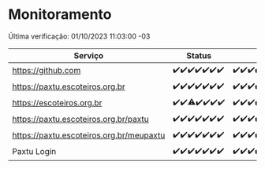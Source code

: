 # Monitoramento

Última verificação: 01/10/2023 11:03:00 -03

|Serviço|Status|Últimas 24h|
|---|---|---|
|https://github.com|<span title="2023-09-24: OK=24">✔️</span><span title="2023-09-25: OK=24">✔️</span><span title="2023-09-26: OK=24">✔️</span><span title="2023-09-27: OK=24">✔️</span><span title="2023-09-28: OK=24">✔️</span><span title="2023-09-29: OK=24">✔️</span><span title="2023-09-30: OK=15">✔️</span>|<span title="30/09/2023 12:04:00 -03 : 200">✔️</span><span title="30/09/2023 13:06:00 -03 : 200">✔️</span><span title="30/09/2023 14:02:00 -03 : 200">✔️</span><span title="30/09/2023 15:06:00 -03 : 200">✔️</span><span title="30/09/2023 16:02:00 -03 : 200">✔️</span><span title="30/09/2023 17:04:00 -03 : 200">✔️</span><span title="30/09/2023 18:02:00 -03 : 200">✔️</span><span title="30/09/2023 19:03:00 -03 : 200">✔️</span><span title="30/09/2023 20:03:00 -03 : 200">✔️</span><span title="30/09/2023 21:33:00 -03 : 200">✔️</span><span title="30/09/2023 22:51:00 -03 : 200">✔️</span><span title="30/09/2023 23:20:00 -03 : 200">✔️</span><span title="01/10/2023 00:06:00 -03 : 200">✔️</span><span title="01/10/2023 01:07:00 -03 : 200">✔️</span><span title="01/10/2023 02:04:00 -03 : 200">✔️</span><span title="01/10/2023 03:07:00 -03 : 200">✔️</span><span title="01/10/2023 04:03:00 -03 : 200">✔️</span><span title="01/10/2023 05:07:00 -03 : 200">✔️</span><span title="01/10/2023 06:04:00 -03 : 200">✔️</span><span title="01/10/2023 07:04:00 -03 : 200">✔️</span><span title="01/10/2023 08:02:00 -03 : 200">✔️</span><span title="01/10/2023 09:10:00 -03 : 200">✔️</span><span title="01/10/2023 10:05:00 -03 : 200">✔️</span><span title="01/10/2023 11:03:00 -03 : 200">✔️</span>|
|https://paxtu.escoteiros.org.br|<span title="2023-09-24: OK=24">✔️</span><span title="2023-09-25: OK=24">✔️</span><span title="2023-09-26: OK=24">✔️</span><span title="2023-09-27: OK=24">✔️</span><span title="2023-09-28: OK=24">✔️</span><span title="2023-09-29: OK=24">✔️</span><span title="2023-09-30: OK=15">✔️</span>|<span title="30/09/2023 12:04:00 -03 : 200">✔️</span><span title="30/09/2023 13:06:00 -03 : 200">✔️</span><span title="30/09/2023 14:02:00 -03 : 200">✔️</span><span title="30/09/2023 15:06:00 -03 : 200">✔️</span><span title="30/09/2023 16:02:00 -03 : 200">✔️</span><span title="30/09/2023 17:04:00 -03 : 200">✔️</span><span title="30/09/2023 18:02:00 -03 : 200">✔️</span><span title="30/09/2023 19:03:00 -03 : 200">✔️</span><span title="30/09/2023 20:03:00 -03 : 200">✔️</span><span title="30/09/2023 21:33:00 -03 : 200">✔️</span><span title="30/09/2023 22:51:00 -03 : 200">✔️</span><span title="30/09/2023 23:20:00 -03 : 200">✔️</span><span title="01/10/2023 00:06:00 -03 : 200">✔️</span><span title="01/10/2023 01:07:00 -03 : 200">✔️</span><span title="01/10/2023 02:04:00 -03 : 200">✔️</span><span title="01/10/2023 03:07:00 -03 : 200">✔️</span><span title="01/10/2023 04:03:00 -03 : 200">✔️</span><span title="01/10/2023 05:07:00 -03 : 200">✔️</span><span title="01/10/2023 06:04:00 -03 : 200">✔️</span><span title="01/10/2023 07:04:00 -03 : 200">✔️</span><span title="01/10/2023 08:02:00 -03 : 200">✔️</span><span title="01/10/2023 09:10:00 -03 : 200">✔️</span><span title="01/10/2023 10:05:00 -03 : 200">✔️</span><span title="01/10/2023 11:03:00 -03 : 200">✔️</span>|
|https://escoteiros.org.br|<span title="2023-09-24: OK=24">✔️</span><span title="2023-09-25: OK=24">✔️</span><span title="2023-09-26: OK=23, Falhas=1">⚠️</span><span title="2023-09-27: OK=24">✔️</span><span title="2023-09-28: OK=24">✔️</span><span title="2023-09-29: OK=24">✔️</span><span title="2023-09-30: OK=15">✔️</span>|<span title="30/09/2023 12:04:00 -03 : 200">✔️</span><span title="30/09/2023 13:06:00 -03 : 200">✔️</span><span title="30/09/2023 14:02:00 -03 : 200">✔️</span><span title="30/09/2023 15:06:00 -03 : 200">✔️</span><span title="30/09/2023 16:02:00 -03 : 200">✔️</span><span title="30/09/2023 17:04:00 -03 : 200">✔️</span><span title="30/09/2023 18:02:00 -03 : 200">✔️</span><span title="30/09/2023 19:03:00 -03 : 200">✔️</span><span title="30/09/2023 20:03:00 -03 : 200">✔️</span><span title="30/09/2023 21:33:00 -03 : 200">✔️</span><span title="30/09/2023 22:51:00 -03 : 200">✔️</span><span title="30/09/2023 23:20:00 -03 : 200">✔️</span><span title="01/10/2023 00:06:00 -03 : 200">✔️</span><span title="01/10/2023 01:07:00 -03 : 200">✔️</span><span title="01/10/2023 02:04:00 -03 : 200">✔️</span><span title="01/10/2023 03:07:00 -03 : 200">✔️</span><span title="01/10/2023 04:03:00 -03 : 200">✔️</span><span title="01/10/2023 05:07:00 -03 : 200">✔️</span><span title="01/10/2023 06:04:00 -03 : 200">✔️</span><span title="01/10/2023 07:04:00 -03 : 200">✔️</span><span title="01/10/2023 08:02:00 -03 : 200">✔️</span><span title="01/10/2023 09:10:00 -03 : 200">✔️</span><span title="01/10/2023 10:05:00 -03 : 200">✔️</span><span title="01/10/2023 11:03:00 -03 : 200">✔️</span>|
|https://paxtu.escoteiros.org.br/paxtu|<span title="2023-09-24: OK=24">✔️</span><span title="2023-09-25: OK=24">✔️</span><span title="2023-09-26: OK=24">✔️</span><span title="2023-09-27: OK=24">✔️</span><span title="2023-09-28: OK=24">✔️</span><span title="2023-09-29: OK=24">✔️</span><span title="2023-09-30: OK=15">✔️</span>|<span title="30/09/2023 12:04:00 -03 : 200">✔️</span><span title="30/09/2023 13:06:00 -03 : 200">✔️</span><span title="30/09/2023 14:02:00 -03 : 200">✔️</span><span title="30/09/2023 15:06:00 -03 : 200">✔️</span><span title="30/09/2023 16:02:00 -03 : 200">✔️</span><span title="30/09/2023 17:04:00 -03 : 200">✔️</span><span title="30/09/2023 18:02:00 -03 : 200">✔️</span><span title="30/09/2023 19:03:00 -03 : 200">✔️</span><span title="30/09/2023 20:03:00 -03 : 200">✔️</span><span title="30/09/2023 21:33:00 -03 : 200">✔️</span><span title="30/09/2023 22:51:00 -03 : 200">✔️</span><span title="30/09/2023 23:20:00 -03 : 200">✔️</span><span title="01/10/2023 00:06:00 -03 : 200">✔️</span><span title="01/10/2023 01:07:00 -03 : 200">✔️</span><span title="01/10/2023 02:04:00 -03 : 200">✔️</span><span title="01/10/2023 03:07:00 -03 : 200">✔️</span><span title="01/10/2023 04:04:00 -03 : 200">✔️</span><span title="01/10/2023 05:07:00 -03 : 200">✔️</span><span title="01/10/2023 06:04:00 -03 : 200">✔️</span><span title="01/10/2023 07:04:00 -03 : 200">✔️</span><span title="01/10/2023 08:03:00 -03 : 200">✔️</span><span title="01/10/2023 09:10:00 -03 : 200">✔️</span><span title="01/10/2023 10:05:00 -03 : 200">✔️</span><span title="01/10/2023 11:03:00 -03 : 200">✔️</span>|
|https://paxtu.escoteiros.org.br/meupaxtu|<span title="2023-09-24: OK=24">✔️</span><span title="2023-09-25: OK=24">✔️</span><span title="2023-09-26: OK=24">✔️</span><span title="2023-09-27: OK=24">✔️</span><span title="2023-09-28: OK=24">✔️</span><span title="2023-09-29: OK=24">✔️</span><span title="2023-09-30: OK=15">✔️</span>|<span title="30/09/2023 12:04:00 -03 : 200">✔️</span><span title="30/09/2023 13:06:00 -03 : 200">✔️</span><span title="30/09/2023 14:02:00 -03 : 200">✔️</span><span title="30/09/2023 15:06:00 -03 : 200">✔️</span><span title="30/09/2023 16:02:00 -03 : 200">✔️</span><span title="30/09/2023 17:04:00 -03 : 200">✔️</span><span title="30/09/2023 18:03:00 -03 : 200">✔️</span><span title="30/09/2023 19:03:00 -03 : 200">✔️</span><span title="30/09/2023 20:03:00 -03 : 200">✔️</span><span title="30/09/2023 21:33:00 -03 : 200">✔️</span><span title="30/09/2023 22:51:00 -03 : 200">✔️</span><span title="30/09/2023 23:20:00 -03 : 200">✔️</span><span title="01/10/2023 00:06:00 -03 : 200">✔️</span><span title="01/10/2023 01:07:00 -03 : 200">✔️</span><span title="01/10/2023 02:04:00 -03 : 200">✔️</span><span title="01/10/2023 03:07:00 -03 : 200">✔️</span><span title="01/10/2023 04:04:00 -03 : 200">✔️</span><span title="01/10/2023 05:07:00 -03 : 200">✔️</span><span title="01/10/2023 06:04:00 -03 : 200">✔️</span><span title="01/10/2023 07:04:00 -03 : 200">✔️</span><span title="01/10/2023 08:03:00 -03 : 200">✔️</span><span title="01/10/2023 09:10:00 -03 : 200">✔️</span><span title="01/10/2023 10:05:00 -03 : 200">✔️</span><span title="01/10/2023 11:03:00 -03 : 200">✔️</span>|
|Paxtu Login|<span title="2023-09-24: OK=24">✔️</span><span title="2023-09-25: OK=24">✔️</span><span title="2023-09-26: OK=24">✔️</span><span title="2023-09-27: OK=24">✔️</span><span title="2023-09-28: OK=24">✔️</span><span title="2023-09-29: OK=24">✔️</span><span title="2023-09-30: OK=15">✔️</span>|<span title="30/09/2023 12:04:00 -03 : 200">✔️</span><span title="30/09/2023 13:06:00 -03 : 200">✔️</span><span title="30/09/2023 14:02:00 -03 : 200">✔️</span><span title="30/09/2023 15:06:00 -03 : 200">✔️</span><span title="30/09/2023 16:02:00 -03 : 200">✔️</span><span title="30/09/2023 17:04:00 -03 : 200">✔️</span><span title="30/09/2023 18:03:00 -03 : 200">✔️</span><span title="30/09/2023 19:03:00 -03 : 200">✔️</span><span title="30/09/2023 20:03:00 -03 : 200">✔️</span><span title="30/09/2023 21:33:00 -03 : 200">✔️</span><span title="30/09/2023 22:51:00 -03 : 200">✔️</span><span title="30/09/2023 23:20:00 -03 : 200">✔️</span><span title="01/10/2023 00:06:00 -03 : 200">✔️</span><span title="01/10/2023 01:07:00 -03 : 200">✔️</span><span title="01/10/2023 02:04:00 -03 : 200">✔️</span><span title="01/10/2023 03:07:00 -03 : 200">✔️</span><span title="01/10/2023 04:04:00 -03 : 200">✔️</span><span title="01/10/2023 05:07:00 -03 : 200">✔️</span><span title="01/10/2023 06:04:00 -03 : 200">✔️</span><span title="01/10/2023 07:04:00 -03 : 200">✔️</span><span title="01/10/2023 08:03:00 -03 : 200">✔️</span><span title="01/10/2023 09:10:00 -03 : 200">✔️</span><span title="01/10/2023 10:05:00 -03 : 200">✔️</span><span title="01/10/2023 11:03:00 -03 : 200">✔️</span>|
